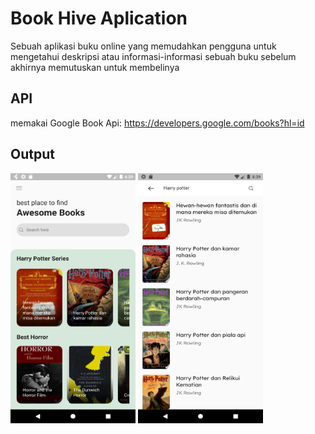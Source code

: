 # Book Hive Aplication

Sebuah aplikasi buku online yang memudahkan pengguna untuk mengetahui deskripsi atau informasi-informasi sebuah buku sebelum akhirnya memutuskan untuk membelinya

## API
memakai Google Book Api: https://developers.google.com/books?hl=id
## Output
<img src="https://github.com/nauswyn/Project-App-Bookhive/blob/main/Screenshot_1684187950.png" data-canonical-src="https://gyazo.com/eb5c5741b6a9a16c692170a41a49c858.png" width="200" height="400" />
<img src="https://github.com/nauswyn/Project-App-Bookhive/blob/main/Screenshot_1683250752.png" data-canonical-src="https://gyazo.com/eb5c5741b6a9a16c692170a41a49c858.png" width="200" height="400" />
